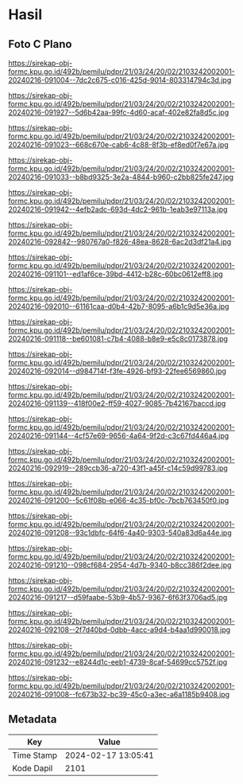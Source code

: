 # Hasil

## Foto C Plano

https://sirekap-obj-formc.kpu.go.id/492b/pemilu/pdpr/21/03/24/20/02/2103242002001-20240216-091004--7dc2c675-c016-425d-9014-803314794c3d.jpg

https://sirekap-obj-formc.kpu.go.id/492b/pemilu/pdpr/21/03/24/20/02/2103242002001-20240216-091927--5d6b42aa-99fc-4d60-acaf-402e82fa8d5c.jpg

https://sirekap-obj-formc.kpu.go.id/492b/pemilu/pdpr/21/03/24/20/02/2103242002001-20240216-091023--668c670e-cab6-4c88-8f3b-ef8ed0f7e67a.jpg

https://sirekap-obj-formc.kpu.go.id/492b/pemilu/pdpr/21/03/24/20/02/2103242002001-20240216-091033--b8bd9325-3e2a-4844-b960-c2bb825fe247.jpg

https://sirekap-obj-formc.kpu.go.id/492b/pemilu/pdpr/21/03/24/20/02/2103242002001-20240216-091942--4efb2adc-693d-4dc2-961b-1eab3e97113a.jpg

https://sirekap-obj-formc.kpu.go.id/492b/pemilu/pdpr/21/03/24/20/02/2103242002001-20240216-092842--980767a0-f826-48ea-8628-6ac2d3df21a4.jpg

https://sirekap-obj-formc.kpu.go.id/492b/pemilu/pdpr/21/03/24/20/02/2103242002001-20240216-091101--ed1af6ce-39bd-4412-b28c-60bc0612eff8.jpg

https://sirekap-obj-formc.kpu.go.id/492b/pemilu/pdpr/21/03/24/20/02/2103242002001-20240216-092010--61161caa-d0b4-42b7-8095-a6b1c9d5e36a.jpg

https://sirekap-obj-formc.kpu.go.id/492b/pemilu/pdpr/21/03/24/20/02/2103242002001-20240216-091118--be601081-c7b4-4088-b8e9-e5c8c0173878.jpg

https://sirekap-obj-formc.kpu.go.id/492b/pemilu/pdpr/21/03/24/20/02/2103242002001-20240216-092014--d984714f-f3fe-4926-bf93-22fee6569860.jpg

https://sirekap-obj-formc.kpu.go.id/492b/pemilu/pdpr/21/03/24/20/02/2103242002001-20240216-091139--418f00e2-ff59-4027-9085-7b42167baccd.jpg

https://sirekap-obj-formc.kpu.go.id/492b/pemilu/pdpr/21/03/24/20/02/2103242002001-20240216-091144--4cf57e69-9656-4a64-9f2d-c3c67fd446a4.jpg

https://sirekap-obj-formc.kpu.go.id/492b/pemilu/pdpr/21/03/24/20/02/2103242002001-20240216-092919--289ccb36-a720-43f1-a45f-c14c59d99783.jpg

https://sirekap-obj-formc.kpu.go.id/492b/pemilu/pdpr/21/03/24/20/02/2103242002001-20240216-091200--5c61f08b-e066-4c35-bf0c-7bcb763450f0.jpg

https://sirekap-obj-formc.kpu.go.id/492b/pemilu/pdpr/21/03/24/20/02/2103242002001-20240216-091208--93c1dbfc-64f6-4a40-9303-540a83d6a44e.jpg

https://sirekap-obj-formc.kpu.go.id/492b/pemilu/pdpr/21/03/24/20/02/2103242002001-20240216-091210--098cf684-2954-4d7b-9340-b8cc386f2dee.jpg

https://sirekap-obj-formc.kpu.go.id/492b/pemilu/pdpr/21/03/24/20/02/2103242002001-20240216-091217--d59faabe-53b9-4b57-9367-6f63f3706ad5.jpg

https://sirekap-obj-formc.kpu.go.id/492b/pemilu/pdpr/21/03/24/20/02/2103242002001-20240216-092108--2f7d40bd-0dbb-4acc-a9d4-b4aa1d990018.jpg

https://sirekap-obj-formc.kpu.go.id/492b/pemilu/pdpr/21/03/24/20/02/2103242002001-20240216-091232--e8244d1c-eeb1-4739-8caf-54699cc5752f.jpg

https://sirekap-obj-formc.kpu.go.id/492b/pemilu/pdpr/21/03/24/20/02/2103242002001-20240216-091008--fc673b32-bc39-45c0-a3ec-a6a1185b9408.jpg


## Metadata

| Key        | Value               |
| ---------- | ------------------- |
| Time Stamp | 2024-02-17 13:05:41 |
| Kode Dapil | 2101                |




